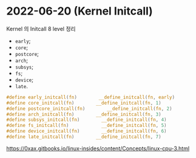 # 2022-06-20 (Kernel Initcall)

Kernel 의 Initcall 8 level 정리

- `early`;
- `core`;
- `postcore`;
- `arch`;
- `subsys`;
- `fs`;
- `device`;
- `late`.

```c
#define early_initcall(fn)        __define_initcall(fn, early)
#define core_initcall(fn)        __define_initcall(fn, 1)
#define postcore_initcall(fn)        __define_initcall(fn, 2)
#define arch_initcall(fn)        __define_initcall(fn, 3)
#define subsys_initcall(fn)        __define_initcall(fn, 4)
#define fs_initcall(fn)            __define_initcall(fn, 5)
#define device_initcall(fn)        __define_initcall(fn, 6)
#define late_initcall(fn)        __define_initcall(fn, 7)
```

https://0xax.gitbooks.io/linux-insides/content/Concepts/linux-cpu-3.html